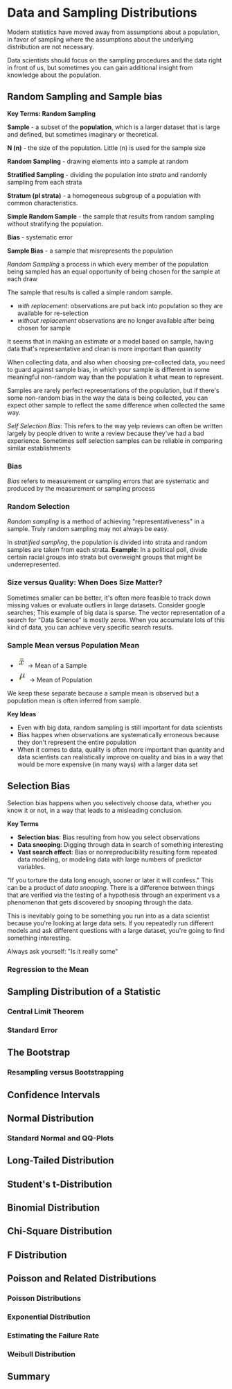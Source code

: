 # Data and Sampling Distributions
Modern statistics have moved away from assumptions about a population, in
favor of sampling where the assumptions about the underlying distribution
are not necessary.

Data scientists should focus on the sampling procedures and the data right in
front of us, but sometimes you can gain additional insight from knowledge about
the population.

## Random Sampling and Sample bias

**Key Terms: Random Sampling**

**Sample** - a subset of the **population**, which is a larger dataset that is
large and defined, but sometimes imaginary or theoretical.

**N (n)** - the size of the population. Little (n) is used for the sample size

**Random Sampling** - drawing elements into a sample at random

**Stratified Sampling** - dividing the population into _strata_ and randomly
sampling from each strata

**Stratum (pl strata)** - a homogeneous subgroup of a population with common
characteristics.

**Simple Random Sample** - the sample that results from random sampling without
stratifying the population.

**Bias** - systematic error

**Sample Bias** - a sample that misrepresents the population

 _Random Sampling_ a process in which every member of the population being
 sampled has an equal opportunity of being chosen for the sample at each draw

 The sample that results is called a simple random sample.
 - _with replacement_: observations are put back into population so they are
 available for re-selection
 - _without replacement_ observations are no longer available after being
 chosen for sample

It seems that in making an estimate or a model based on sample, having data
that's representative and clean is more important than quantity

When collecting data, and also when choosing pre-collected data, you need to
guard against sample bias, in which your sample is different in some meaningful
non-random way than the population it what mean to represent.

Samples are rarely perfect representations of the population, but if there's
some non-random bias in the way the data is being collected, you can expect
other sample to reflect the same difference when collected the same way.

_Self Selection Bias_: This refers to the way yelp reviews can often be written
largely by people driven to write a review because they've had a bad experience.
Sometimes self selection samples can be reliable in comparing similar establishments


### Bias
_Bias_ refers to measurement or sampling errors that are systematic and produced
by the measurement or sampling process

### Random Selection
_Random sampling_ is a method of achieving "representativeness" in a sample.
Truly random sampling may not always be easy.

In _stratified sampling_, the population is divided into strata and random
samples are taken from each strata. **Example**: In a political poll, divide
certain racial groups into strata but overweight groups that might
be underrepresented.

### Size versus Quality: When Does Size Matter?
Sometimes smaller can be better, it's often more feasible to track down missing
values or evaluate outliers in large datasets. Consider google searches; This
example of big data is sparse. The vector representation of a search for
"Data Science" is mostly zeros. When you accumulate lots of this kind of data,
you can achieve very specific search results.

### Sample Mean versus Population Mean

 - ![Sample Mean](img/xbar.png) -> Mean of a Sample
 - ![Population Mean](img/popMean.png) -> Mean of Population

 We keep these separate because a sample mean is observed but a population mean is often inferred from sample.

**Key Ideas**
- Even with big data, random sampling is still important for data scientists
- Bias happes when observations are systematically erroneous because they don't
represent the entire population
- When it comes to data, quality is often more important than quantity and data
scientists can realistically improve on quality and bias in a way that would be
more expensive (in many ways) with a larger data set

## Selection Bias
Selection bias happens when you selectively choose data, whether you know it or
not, in a way that leads to a misleading conclusion.

**Key Terms**
- **Selection bias**: Bias resulting from how you select observations
- **Data snooping**: Digging through data in search of something interesting
- **Vast search effect**: Bias or nonreproducibility resulting form repeated data
modeling, or modeling data with large numbers of predictor variables.

"If you torture the data long enough, sooner or later it will confess." This can
be a product of _data snooping_. There is a difference between things that are
verified via the testing of a hypothesis through an experiment vs a phenomenon
that gets discovered by snooping through the data.

This is inevitably going to be something you run into as a data scientist because
you're looking at large data sets. If you repeatedly run different models and
ask different questions with a large dataset, you're going to find something interesting.

Always ask yourself: "Is it really some"

### Regression to the Mean


## Sampling Distribution of a Statistic

### Central Limit Theorem

### Standard Error

## The Bootstrap

### Resampling versus Bootstrapping

## Confidence Intervals

## Normal Distribution

### Standard Normal and QQ-Plots

## Long-Tailed Distribution

## Student's t-Distribution

## Binomial Distribution

## Chi-Square Distribution

## F Distribution

## Poisson and Related Distributions

### Poisson Distributions

### Exponential Distribution

### Estimating the Failure Rate

### Weibull Distribution

## Summary
